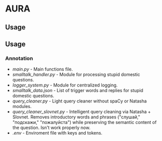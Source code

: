 # AURA
## Usage

## Usage

### Annotation 
- *main.py* - Main functions file.<br />
- *smalltalk_handler.py* - Module for processing stupid domestic questions.<br />
- *logger_system.py* - Module for centralized logging.<br />
- *smalltalk_data.json* - List of trigger words and replies for stupid domestic questions.<br />
- *query_cleaner.py* - Light query cleaner without spaCy or Natasha modules.<br />
- *query_cleaner_slovnet.py* - Intelligent query cleaning via Natasha + Slovnet. Removes introductory words and phrases ("слушай," "подскажи," "пожалуйста") while preserving the semantic content of the question. Isn't work properly now.<br />
- *.env* - Enviroment file with keys and tokens.

